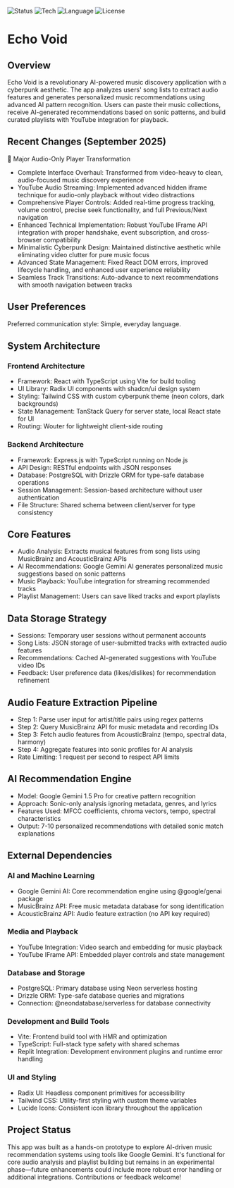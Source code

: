 ![Status](https://img.shields.io/badge/status-prototype-blue)
![Tech](https://img.shields.io/badge/tech-Gemini%20AI-purple)
![Language](https://img.shields.io/badge/language-TypeScript-brightgreen)
![License](https://img.shields.io/badge/license-MIT-green)

# Echo Void

## Overview
Echo Void is a revolutionary AI-powered music discovery application with a cyberpunk aesthetic. The app analyzes users' song lists to extract audio features and generates personalized music recommendations using advanced AI pattern recognition. Users can paste their music collections, receive AI-generated recommendations based on sonic patterns, and build curated playlists with YouTube integration for playback.

## Recent Changes (September 2025)
🎵 Major Audio-Only Player Transformation

* Complete Interface Overhaul: Transformed from video-heavy to clean, audio-focused music discovery experience
* YouTube Audio Streaming: Implemented advanced hidden iframe technique for audio-only playback without video distractions
* Comprehensive Player Controls: Added real-time progress tracking, volume control, precise seek functionality, and full Previous/Next navigation
* Enhanced Technical Implementation: Robust YouTube IFrame API integration with proper handshake, event subscription, and cross-browser compatibility
* Minimalistic Cyberpunk Design: Maintained distinctive aesthetic while eliminating video clutter for pure music focus
* Advanced State Management: Fixed React DOM errors, improved lifecycle handling, and enhanced user experience reliability
* Seamless Track Transitions: Auto-advance to next recommendations with smooth navigation between tracks

## User Preferences
Preferred communication style: Simple, everyday language.

## System Architecture
### Frontend Architecture
* Framework: React with TypeScript using Vite for build tooling
* UI Library: Radix UI components with shadcn/ui design system
* Styling: Tailwind CSS with custom cyberpunk theme (neon colors, dark backgrounds)
* State Management: TanStack Query for server state, local React state for UI
* Routing: Wouter for lightweight client-side routing

### Backend Architecture
* Framework: Express.js with TypeScript running on Node.js
* API Design: RESTful endpoints with JSON responses
* Database: PostgreSQL with Drizzle ORM for type-safe database operations
* Session Management: Session-based architecture without user authentication
* File Structure: Shared schema between client/server for type consistency

## Core Features
* Audio Analysis: Extracts musical features from song lists using MusicBrainz and AcousticBrainz APIs
* AI Recommendations: Google Gemini AI generates personalized music suggestions based on sonic patterns
* Music Playback: YouTube integration for streaming recommended tracks
* Playlist Management: Users can save liked tracks and export playlists

## Data Storage Strategy
* Sessions: Temporary user sessions without permanent accounts
* Song Lists: JSON storage of user-submitted tracks with extracted audio features
* Recommendations: Cached AI-generated suggestions with YouTube video IDs
* Feedback: User preference data (likes/dislikes) for recommendation refinement

## Audio Feature Extraction Pipeline
* Step 1: Parse user input for artist/title pairs using regex patterns
* Step 2: Query MusicBrainz API for music metadata and recording IDs
* Step 3: Fetch audio features from AcousticBrainz (tempo, spectral data, harmony)
* Step 4: Aggregate features into sonic profiles for AI analysis
* Rate Limiting: 1 request per second to respect API limits

## AI Recommendation Engine
* Model: Google Gemini 1.5 Pro for creative pattern recognition
* Approach: Sonic-only analysis ignoring metadata, genres, and lyrics
* Features Used: MFCC coefficients, chroma vectors, tempo, spectral characteristics
* Output: 7-10 personalized recommendations with detailed sonic match explanations

## External Dependencies
### AI and Machine Learning
* Google Gemini AI: Core recommendation engine using @google/genai package
* MusicBrainz API: Free music metadata database for song identification
* AcousticBrainz API: Audio feature extraction (no API key required)

### Media and Playback
* YouTube Integration: Video search and embedding for music playback
* YouTube IFrame API: Embedded player controls and state management

### Database and Storage
* PostgreSQL: Primary database using Neon serverless hosting
* Drizzle ORM: Type-safe database queries and migrations
* Connection: @neondatabase/serverless for database connectivity

### Development and Build Tools
* Vite: Frontend build tool with HMR and optimization
* TypeScript: Full-stack type safety with shared schemas
* Replit Integration: Development environment plugins and runtime error handling

### UI and Styling
* Radix UI: Headless component primitives for accessibility
* Tailwind CSS: Utility-first styling with custom theme variables
* Lucide Icons: Consistent icon library throughout the application

## Project Status
This app was built as a hands-on prototype to explore AI-driven music recommendation systems using tools like Google Gemini. It's functional for core audio analysis and playlist building but remains in an experimental phase—future enhancements could include more robust error handling or additional integrations. Contributions or feedback welcome!
